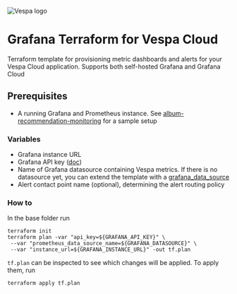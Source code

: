 
<!-- Copyright Yahoo. Licensed under the terms of the Apache 2.0 license. See LICENSE in the project root. -->

![Vespa logo](https://vespa.ai/assets/vespa-logo-color.png)

# Grafana Terraform for Vespa Cloud

Terraform template for provisioning metric dashboards and alerts for your Vespa Cloud application. Supports both self-hosted Grafana and Grafana Cloud

## Prerequisites
* A running Grafana and Prometheus instance. See [album-recommendation-monitoring](https://github.com/vespa-engine/sample-apps/tree/master/examples/operations/monitoring/album-recommendation-monitoring/) for a sample setup

### Variables
* Grafana instance URL
* Grafana API key ([doc](https://grafana.com/docs/grafana/latest/administration/api-keys/#create-an-api-key))
* Name of Grafana datasource containing Vespa metrics. If there is no datasource yet, you can extend the template with a [grafana_data_source](https://grafana.com/docs/grafana-cloud/infrastructure-as-code/terraform/terraform-cloud-stack/#add-a-data-source)
* Alert contact point name (optional), determining the alert routing policy


### How to

In the base folder run
```
terraform init
terraform plan -var "api_key=${GRAFANA_API_KEY}" \
 --var "prometheus_data_source_name=${GRAFANA_DATASOURCE}" \
 --var "instance_url=${GRAFANA_INSTANCE_URL}" -out tf.plan
```
`tf.plan` can be inspected to see which changes will be applied. To apply them, run
```
terraform apply tf.plan
```